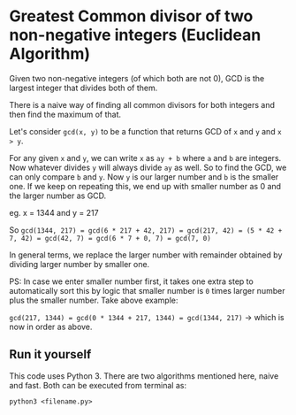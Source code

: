 # Greatest Common divisor of two non-negative integers (Euclidean Algorithm)
Given two non-negative integers (of which both are not 0), GCD is the largest integer that divides both of them.

There is a naive way of finding all common divisors for both integers and then find the maximum of that.

Let's consider `gcd(x, y)` to be a function that returns GCD of `x` and `y` and `x > y`.

For any given `x` and `y`, we can write `x` as `ay + b` where `a` and `b` are integers. Now whatever divides `y` will always divide `ay` as well. So to find the GCD, we can only compare `b` and `y`. Now `y` is our larger number and `b` is the smaller one. If we keep on repeating this, we end up with smaller number as 0 and the larger number as GCD.

eg. x = 1344 and y = 217

So `gcd(1344, 217) = gcd(6 * 217 + 42, 217) = gcd(217, 42) = (5 * 42 + 7, 42) = gcd(42, 7) = gcd(6 * 7 + 0, 7) = gcd(7, 0)`

In general terms, we replace the larger number with remainder obtained by dividing larger number by smaller one.

PS: In case we enter smaller number first, it takes one extra step to automatically sort this by logic that smaller number is `0` times larger number plus the smaller number. Take above example:

`gcd(217, 1344) = gcd(0 * 1344 + 217, 1344) = gcd(1344, 217)` -> which is now in order as above.

## Run it yourself
This code uses Python 3. There are two algorithms mentioned here, naive and fast. Both can be executed from terminal as:

`python3 <filename.py>`
